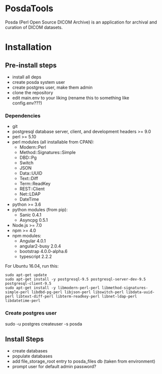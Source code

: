 # PosdaTools
Posda (Perl Open Source DICOM Archive) is an application for archival and
curation of DICOM datasets.


# Installation

## Pre-install steps
* install all deps
* create posda system user
* create postgres user, make them admin
* clone the repository
* edit main.env to your liking (rename this to something like config.env???)

### Dependencies
* git
* postgresql database server, client, and development headers >= 9.0
* perl >= 5.10
* perl modules (all installable from CPAN):
  * Modern::Perl
  * Method::Signatures::Simple
  * DBD::Pg
  * Switch
  * JSON
  * Data::UUID
  * Text::Diff
  * Term::ReadKey
  * REST::Client
  * Net::LDAP
  * DateTime
* python >= 3.6
* python modules (from pip):
  * Sanic 0.4.1
  * Asyncpg 0.5.1
* Node.js >= 7.0
* npm >= 4.0
* npm modules:
  * Angular 4.0.1
  * angular2-busy 2.0.4
  * bootstrap 4.0.0-alpha.6
  * typescript 2.2.2


For Ubuntu 16.04, run this:
```
sudo apt-get update
sudo apt-get install -y postgresql-9.5 postgresql-server-dev-9.5 postgresql-client-9.5
sudo apt-get install -y libmodern-perl-perl libmethod-signatures-simple-perl libdbd-pg-perl libjson-perl libswitch-perl libdata-uuid-perl libtext-diff-perl libterm-readkey-perl libnet-ldap-perl libdatetime-perl
```

### Create postgres user
sudo -u postgres createuser -s posda


## Install Steps
* create databases
* populate databases
* add file\_storage\_root entry to posda\_files db (taken from environment)
* prompt user for default admin password?

